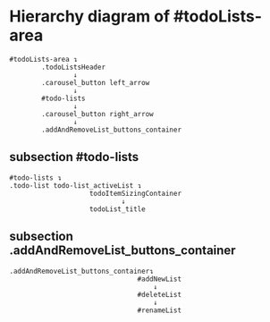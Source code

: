 # Hierarchy diagram of #todoLists-area
```
#todoLists-area ↴
        .todoListsHeader
                ↓
        .carousel_button left_arrow
                ↓
        #todo-lists
                ↓
        .carousel_button right_arrow
                ↓
        .addAndRemoveList_buttons_container
```


## subsection #todo-lists 
```
#todo-lists ↴
.todo-list todo-list_activeList ↴
                    todoItemSizingContainer
                            ↓
                    todoList_title
```

## subsection .addAndRemoveList_buttons_container
```
.addAndRemoveList_buttons_container↴
                                #addNewList
                                    ↓
                                #deleteList
                                    ↓
                                #renameList
```

